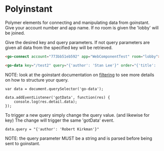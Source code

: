 Polyinstant
==========

Polymer elements for connecting and manipulating data from goinstant.
Give your account number and app name. If no room is given the 'lobby' will be joined.

Give the desired key and query parameters. If not query parameters are given all data from the specified key will be retrieved.

```HTML
<go-connect account="773bb51eb592" app="WebComponentTest" room="lobby"></go-connect>

<go-data key="/test2" query="{'author': 'Stan Lee'}" order="{'title': 'asc'}"></go-data>
```
NOTE: look at the goinstant documentation on [filtering](https://developers.goinstant.com/v1/javascript_api/query/filtering.html) to see more details on how to structure your query.

```JS
var data = document.querySelector('go-data');

data.addEventListener('gotData', function(res) {
    console.log(res.detail.data);
});
```

To trigger a new query simply change the query value. (and likewise for key)
The change will trigger the same 'gotData' event.
```JS
data.query = "{'author': 'Robert Kirkman'}"
```
NOTE: the query parameter MUST be a string and is parsed before being sent to goinstant.
